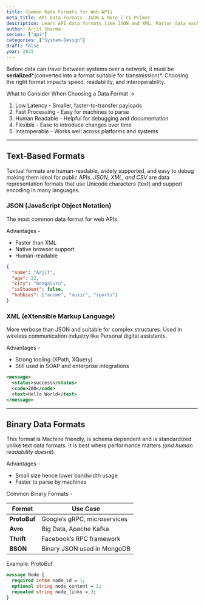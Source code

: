 ```yaml
---
title: Common Data Formats for Web APIs
meta_title: API Data Formats- JSON & More | CS Primer
description: Learn API data formats like JSON and XML. Master data exchange for efficient web API design in CS.
author: Arjit Sharma
series: ["api"]
categories: ["System-Design"]
draft: false
year: 2025
---
```


Before data can travel between systems over a network, it must be **serialized***(converted into a format suitable for transmission)*. Choosing the right format impacts speed, readability, and interoperability.

What to Consider When Choosing a Data Format →

1. Low Latency - Smaller, faster-to-transfer payloads
2. Fast Processing - Easy for machines to parse
3. Human Readable - Helpful for debugging and documentation
4. Flexible - Ease to introduce changes over time
5. Interoperable - Works well across platforms and systems

---

## Text-Based Formats

Textual formats are human-readable, widely supported, and easy to debug making them ideal for public APIs. *JSON, XML, and CSV* are data representation formats that use Unicode characters (text) and support encoding in many languages.

### JSON (JavaScript Object Notation)

The most common data format for web APIs. 

Advantages - 

- Faster than XML
- Native browser support
- Human-readable

```json
{
  "name": "Arjit",
  "age": 22,
  "city": "Bengaluru",
  "isStudent": false,
  "hobbies": ["anime", "music", "sports"]
}
```

### XML (eXtensible Markup Language)

More verbose than JSON and suitable for complex structures. Used in wireless communication industry like Personal digital assistants.  

Advantages - 

- Strong tooling (XPath, XQuery)
- Still used in SOAP and enterprise integrations

```xml
<message>
  <status>success</status>
  <code>200</code>
  <text>Hello World</text>
</message>
```

---

## Binary Data Formats

This format is Machine friendly, is schema dependent and is standardized unlike text data formats. It is best where performance matters *(and human readability doesnt).*

Advantages -

- Small size hence lower bandwidth usage
- Faster to parse by machines

Common Binary Formats - 

| Format | Use Case |
| --- | --- |
| **ProtoBuf** | Google’s gRPC, microservices |
| **Avro** | Big Data, Apache Kafka |
| **Thrift** | Facebook’s RPC framework |
| **BSON** | Binary JSON used in MongoDB |

 Example: ProtoBuf

```protobuf
message Node {
  required int64 node_id = 1;
  optional string node_content = 2;
  repeated string node_links = 3;
}
```
